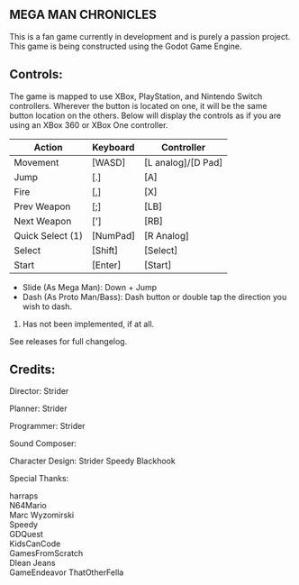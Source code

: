 MEGA MAN CHRONICLES
--

This is a fan game currently in development and is purely a
passion project. This game is being constructed using the
Godot Game Engine.

Controls:
--
The game is mapped to use XBox, PlayStation, and Nintendo
Switch controllers. Wherever the button is located on one,
it will be the same button location on the others. Below
will display the controls as if you are using an XBox 360
or XBox One controller.

Action | Keyboard | Controller
-------|----------|-----------
Movement | [WASD] | [L analog]/[D Pad]
Jump | [.] | [A]
Fire | [,] | [X]
Prev Weapon | [;] | [LB]
Next Weapon | ['] | [RB]
Quick Select (1) | [NumPad] | [R Analog]
Select | [Shift] | [Select]
Start | [Enter] | [Start]

- Slide (As Mega Man): Down + Jump
- Dash (As Proto Man/Bass): Dash button or double tap the direction you wish to dash.

1. Has not been implemented, if at all.

See releases for full changelog.

Credits:
--

Director:
Strider

Planner:
Strider

Programmer:
Strider

Sound Composer:

Character Design:
Strider
Speedy
Blackhook

Special Thanks:

harraps  
N64Mario  
Marc Wyzomirski  
Speedy  
GDQuest  
KidsCanCode  
GamesFromScratch  
Dlean Jeans  
GameEndeavor
ThatOtherFella